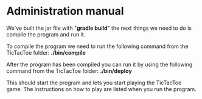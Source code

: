 # Administration manual

We've built the jar file with "**gradle build**" the next things we need to do is compile the program and run it.

To compile the program we need to run the following command from the TicTacToe folder: **./bin/compile**

After the program has been compiled you can run it by using the following command from the TicTacToe folder:
**./bin/deploy**

This should start the program and lets you start playing the TicTacToe game. The instructions on how to play are listed when you run the program.
